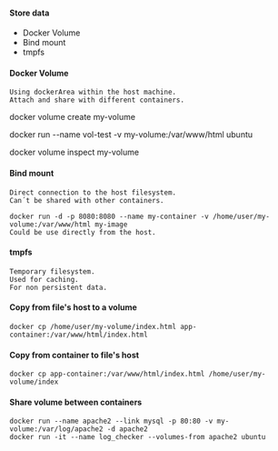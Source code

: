 #### Store data

  - Docker Volume
  - Bind mount
  - tmpfs

#### Docker Volume

    Using dockerArea within the host machine.
    Attach and share with different containers.

  docker volume create my-volume    
  
  docker run --name vol-test -v my-volume:/var/www/html ubuntu
  
  docker volume inspect my-volume

    
#### Bind mount

    Direct connection to the host filesystem.
    Can´t be shared with other containers.    

    docker run -d -p 8080:8080 --name my-container -v /home/user/my-volume:/var/www/html my-image
    Could be use directly from the host.
#### tmpfs

    Temporary filesystem.
    Used for caching.
    For non persistent data.


#### Copy from file's host to a volume
    docker cp /home/user/my-volume/index.html app-container:/var/www/html/index.html

#### Copy from container to file's host
    docker cp app-container:/var/www/html/index.html /home/user/my-volume/index

#### Share volume between containers
    
    docker run --name apache2 --link mysql -p 80:80 -v my-volume:/var/log/apache2 -d apache2
    docker run -it --name log_checker --volumes-from apache2 ubuntu
